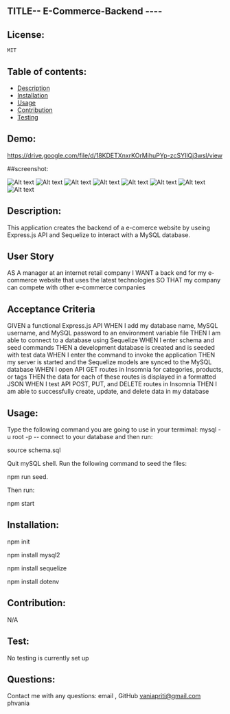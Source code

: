 ##   TITLE-- E-Commerce-Backend  ----

## License:
    MIT  

## Table of contents:
  - [Description](#description)
  - [Installation](##installation)
  - [Usage](#usage)
  - [Contribution](#Contribution)
  - [Testing](#Testing)


  ## Demo:
https://drive.google.com/file/d/18KDETXnxrKOrMihuPYp-zcSYIlQj3wsl/view



  ##screenshot:

![Alt text](IMG_0622.jpg)
![Alt text](<IMG_0621 (1).jpg>)
![Alt text](IMG_0621.jpg) 
![Alt text](IMG_0620.jpg) 
![Alt text](IMG_0619.jpg) 
![Alt text](IMG_0618.jpg) 
![Alt text](IMG_0617.jpg) 
![Alt text](IMG_0616.jpg)

## Description:
This application creates the backend of a e-comerce website by useing Express.js API and Sequelize to interact with a MySQL database.

## User Story

AS A manager at an internet retail company
I WANT a back end for my e-commerce website that uses the latest technologies
SO THAT my company can compete with other e-commerce companies

## Acceptance Criteria

GIVEN a functional Express.js API
WHEN I add my database name, MySQL username, and MySQL password to an environment variable file
THEN I am able to connect to a database using Sequelize
WHEN I enter schema and seed commands
THEN a development database is created and is seeded with test data
WHEN I enter the command to invoke the application
THEN my server is started and the Sequelize models are synced to the MySQL database
WHEN I open API GET routes in Insomnia for categories, products, or tags
THEN the data for each of these routes is displayed in a formatted JSON
WHEN I test API POST, PUT, and DELETE routes in Insomnia
THEN I am able to successfully create, update, and delete data in my database

## Usage:

Type the following command you are going to use in your  termimal: mysql -u root -p -- connect to your database and then run:

source schema.sql

Quit mySQL shell. Run the following command to seed the files:

npm run seed.

Then run:

npm start

 ## Installation:

 npm init

npm install mysql2

npm install sequelize

npm install dotenv

 ## Contribution:
 N/A

 ## Test:
 No testing is currently set up

 ## Questions:
  Contact me with any questions: email , GitHub
  vaniapriti@gmail.com
  phvania

